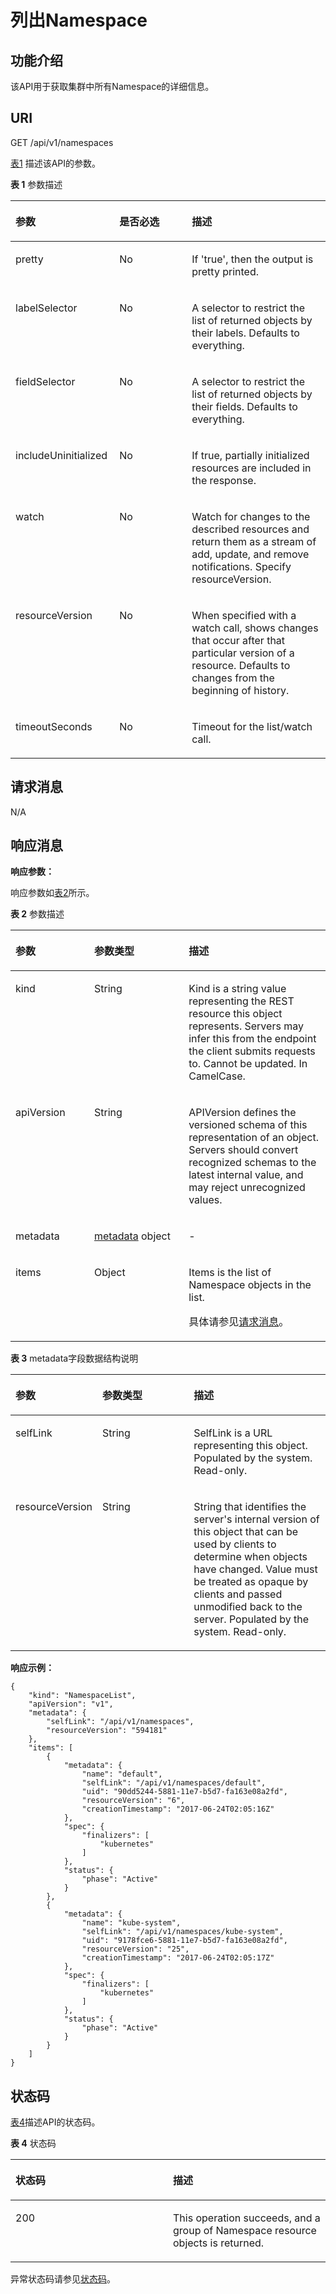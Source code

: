 # 列出Namespace<a name="cce_02_0056"></a>

## 功能介绍<a name="s26b600951f5a4b5bbf0ef7cd492640a1"></a>

该API用于获取集群中所有Namespace的详细信息。

## URI<a name="sec2fa5f295114052960ed7b3e11ad998"></a>

GET /api/v1/namespaces

[表1](#zh-cn_topic_0079614949_table47826462)  描述该API的参数。

**表 1**  参数描述

<a name="zh-cn_topic_0079614949_table47826462"></a>
<table><thead align="left"><tr id="zh-cn_topic_0079614949_row657479"><th class="cellrowborder" valign="top" width="33%" id="mcps1.2.4.1.1"><p id="zh-cn_topic_0079614949_p53255854"><a name="zh-cn_topic_0079614949_p53255854"></a><a name="zh-cn_topic_0079614949_p53255854"></a>参数</p>
</th>
<th class="cellrowborder" valign="top" width="23%" id="mcps1.2.4.1.2"><p id="p50544370201922"><a name="p50544370201922"></a><a name="p50544370201922"></a>是否必选</p>
</th>
<th class="cellrowborder" valign="top" width="44%" id="mcps1.2.4.1.3"><p id="p453306201922"><a name="p453306201922"></a><a name="p453306201922"></a>描述</p>
</th>
</tr>
</thead>
<tbody><tr id="zh-cn_topic_0079614949_row53778287"><td class="cellrowborder" valign="top" width="33%" headers="mcps1.2.4.1.1 "><p id="zh-cn_topic_0079614949_p61073976"><a name="zh-cn_topic_0079614949_p61073976"></a><a name="zh-cn_topic_0079614949_p61073976"></a>pretty</p>
</td>
<td class="cellrowborder" valign="top" width="23%" headers="mcps1.2.4.1.2 "><p id="zh-cn_topic_0079614949_p48045022"><a name="zh-cn_topic_0079614949_p48045022"></a><a name="zh-cn_topic_0079614949_p48045022"></a>No</p>
</td>
<td class="cellrowborder" valign="top" width="44%" headers="mcps1.2.4.1.3 "><p id="zh-cn_topic_0079614949_p66441544"><a name="zh-cn_topic_0079614949_p66441544"></a><a name="zh-cn_topic_0079614949_p66441544"></a>If 'true', then the output is pretty printed.</p>
</td>
</tr>
<tr id="zh-cn_topic_0079614949_row61102986"><td class="cellrowborder" valign="top" width="33%" headers="mcps1.2.4.1.1 "><p id="zh-cn_topic_0079614949_p50394838"><a name="zh-cn_topic_0079614949_p50394838"></a><a name="zh-cn_topic_0079614949_p50394838"></a>labelSelector</p>
</td>
<td class="cellrowborder" valign="top" width="23%" headers="mcps1.2.4.1.2 "><p id="zh-cn_topic_0079614949_p55450074"><a name="zh-cn_topic_0079614949_p55450074"></a><a name="zh-cn_topic_0079614949_p55450074"></a>No</p>
</td>
<td class="cellrowborder" valign="top" width="44%" headers="mcps1.2.4.1.3 "><p id="zh-cn_topic_0079614949_p62271039"><a name="zh-cn_topic_0079614949_p62271039"></a><a name="zh-cn_topic_0079614949_p62271039"></a>A selector to restrict the list of returned objects by their labels. Defaults to everything.</p>
</td>
</tr>
<tr id="zh-cn_topic_0079614949_row23568445"><td class="cellrowborder" valign="top" width="33%" headers="mcps1.2.4.1.1 "><p id="zh-cn_topic_0079614949_p29995926"><a name="zh-cn_topic_0079614949_p29995926"></a><a name="zh-cn_topic_0079614949_p29995926"></a>fieldSelector</p>
</td>
<td class="cellrowborder" valign="top" width="23%" headers="mcps1.2.4.1.2 "><p id="zh-cn_topic_0079614949_p13750947"><a name="zh-cn_topic_0079614949_p13750947"></a><a name="zh-cn_topic_0079614949_p13750947"></a>No</p>
</td>
<td class="cellrowborder" valign="top" width="44%" headers="mcps1.2.4.1.3 "><p id="zh-cn_topic_0079614949_p40084941"><a name="zh-cn_topic_0079614949_p40084941"></a><a name="zh-cn_topic_0079614949_p40084941"></a>A selector to restrict the list of returned objects by their fields. Defaults to everything.</p>
</td>
</tr>
<tr id="rdcad1860dfda4c83abbd4181730c1300"><td class="cellrowborder" valign="top" width="33%" headers="mcps1.2.4.1.1 "><p id="a44c2e37fd9134f74b7f6eea74afc35eb"><a name="a44c2e37fd9134f74b7f6eea74afc35eb"></a><a name="a44c2e37fd9134f74b7f6eea74afc35eb"></a>includeUninitialized</p>
</td>
<td class="cellrowborder" valign="top" width="23%" headers="mcps1.2.4.1.2 "><p id="zh-cn_topic_0079614949_p171421421023"><a name="zh-cn_topic_0079614949_p171421421023"></a><a name="zh-cn_topic_0079614949_p171421421023"></a>No</p>
</td>
<td class="cellrowborder" valign="top" width="44%" headers="mcps1.2.4.1.3 "><p id="zh-cn_topic_0079614949_p161421242927"><a name="zh-cn_topic_0079614949_p161421242927"></a><a name="zh-cn_topic_0079614949_p161421242927"></a>If true, partially initialized resources are included in the response.</p>
</td>
</tr>
<tr id="zh-cn_topic_0079614949_row25220152"><td class="cellrowborder" valign="top" width="33%" headers="mcps1.2.4.1.1 "><p id="zh-cn_topic_0079614949_p29566423"><a name="zh-cn_topic_0079614949_p29566423"></a><a name="zh-cn_topic_0079614949_p29566423"></a>watch</p>
</td>
<td class="cellrowborder" valign="top" width="23%" headers="mcps1.2.4.1.2 "><p id="zh-cn_topic_0079614949_p46070087"><a name="zh-cn_topic_0079614949_p46070087"></a><a name="zh-cn_topic_0079614949_p46070087"></a>No</p>
</td>
<td class="cellrowborder" valign="top" width="44%" headers="mcps1.2.4.1.3 "><p id="zh-cn_topic_0079614949_p40689584"><a name="zh-cn_topic_0079614949_p40689584"></a><a name="zh-cn_topic_0079614949_p40689584"></a>Watch for changes to the described resources and return them as a stream of add, update, and remove notifications. Specify resourceVersion.</p>
</td>
</tr>
<tr id="zh-cn_topic_0079614949_row30661937"><td class="cellrowborder" valign="top" width="33%" headers="mcps1.2.4.1.1 "><p id="zh-cn_topic_0079614949_p588929"><a name="zh-cn_topic_0079614949_p588929"></a><a name="zh-cn_topic_0079614949_p588929"></a>resourceVersion</p>
</td>
<td class="cellrowborder" valign="top" width="23%" headers="mcps1.2.4.1.2 "><p id="zh-cn_topic_0079614949_p47703261"><a name="zh-cn_topic_0079614949_p47703261"></a><a name="zh-cn_topic_0079614949_p47703261"></a>No</p>
</td>
<td class="cellrowborder" valign="top" width="44%" headers="mcps1.2.4.1.3 "><p id="zh-cn_topic_0079614949_p38758958"><a name="zh-cn_topic_0079614949_p38758958"></a><a name="zh-cn_topic_0079614949_p38758958"></a>When specified with a watch call, shows changes that occur after that particular version of a resource. Defaults to changes from the beginning of history.</p>
</td>
</tr>
<tr id="zh-cn_topic_0079614949_row13286310"><td class="cellrowborder" valign="top" width="33%" headers="mcps1.2.4.1.1 "><p id="zh-cn_topic_0079614949_p2449345"><a name="zh-cn_topic_0079614949_p2449345"></a><a name="zh-cn_topic_0079614949_p2449345"></a>timeoutSeconds</p>
</td>
<td class="cellrowborder" valign="top" width="23%" headers="mcps1.2.4.1.2 "><p id="zh-cn_topic_0079614949_p64179269"><a name="zh-cn_topic_0079614949_p64179269"></a><a name="zh-cn_topic_0079614949_p64179269"></a>No</p>
</td>
<td class="cellrowborder" valign="top" width="44%" headers="mcps1.2.4.1.3 "><p id="zh-cn_topic_0079614949_p31138264"><a name="zh-cn_topic_0079614949_p31138264"></a><a name="zh-cn_topic_0079614949_p31138264"></a>Timeout for the list/watch call.</p>
</td>
</tr>
</tbody>
</table>

## 请求消息<a name="zh-cn_topic_0079614949_section138844"></a>

N/A

## 响应消息<a name="s593cd0719e504a2a8f6dd2e4b6200d8e"></a>

**响应参数：**

响应参数如[表2](#zh-cn_topic_0079614949_table27784979)所示。

**表 2**  参数描述

<a name="zh-cn_topic_0079614949_table27784979"></a>
<table><thead align="left"><tr id="zh-cn_topic_0079614949_row52925796"><th class="cellrowborder" valign="top" width="25%" id="mcps1.2.4.1.1"><p id="zh-cn_topic_0079614949_p59131099"><a name="zh-cn_topic_0079614949_p59131099"></a><a name="zh-cn_topic_0079614949_p59131099"></a>参数</p>
</th>
<th class="cellrowborder" valign="top" width="30%" id="mcps1.2.4.1.2"><p id="p32885365201922"><a name="p32885365201922"></a><a name="p32885365201922"></a>参数类型</p>
</th>
<th class="cellrowborder" valign="top" width="45%" id="mcps1.2.4.1.3"><p id="p46468891201922"><a name="p46468891201922"></a><a name="p46468891201922"></a>描述</p>
</th>
</tr>
</thead>
<tbody><tr id="zh-cn_topic_0079614949_row25741004"><td class="cellrowborder" valign="top" width="25%" headers="mcps1.2.4.1.1 "><p id="zh-cn_topic_0079614949_p4646565"><a name="zh-cn_topic_0079614949_p4646565"></a><a name="zh-cn_topic_0079614949_p4646565"></a>kind</p>
</td>
<td class="cellrowborder" valign="top" width="30%" headers="mcps1.2.4.1.2 "><p id="zh-cn_topic_0079614949_p40827483"><a name="zh-cn_topic_0079614949_p40827483"></a><a name="zh-cn_topic_0079614949_p40827483"></a>String</p>
</td>
<td class="cellrowborder" valign="top" width="45%" headers="mcps1.2.4.1.3 "><p id="zh-cn_topic_0079614949_p18691797"><a name="zh-cn_topic_0079614949_p18691797"></a><a name="zh-cn_topic_0079614949_p18691797"></a>Kind is a string value representing the REST resource this object represents. Servers may infer this from the endpoint the client submits requests to. Cannot be updated. In CamelCase.</p>
</td>
</tr>
<tr id="zh-cn_topic_0079614949_row34008447"><td class="cellrowborder" valign="top" width="25%" headers="mcps1.2.4.1.1 "><p id="zh-cn_topic_0079614949_p3220827"><a name="zh-cn_topic_0079614949_p3220827"></a><a name="zh-cn_topic_0079614949_p3220827"></a>apiVersion</p>
</td>
<td class="cellrowborder" valign="top" width="30%" headers="mcps1.2.4.1.2 "><p id="zh-cn_topic_0079614949_p59560431"><a name="zh-cn_topic_0079614949_p59560431"></a><a name="zh-cn_topic_0079614949_p59560431"></a>String</p>
</td>
<td class="cellrowborder" valign="top" width="45%" headers="mcps1.2.4.1.3 "><p id="zh-cn_topic_0079614949_p59665636"><a name="zh-cn_topic_0079614949_p59665636"></a><a name="zh-cn_topic_0079614949_p59665636"></a>APIVersion defines the versioned schema of this representation of an object. Servers should convert recognized schemas to the latest internal value, and may reject unrecognized values.</p>
</td>
</tr>
<tr id="zh-cn_topic_0079614949_row119818"><td class="cellrowborder" valign="top" width="25%" headers="mcps1.2.4.1.1 "><p id="zh-cn_topic_0079614949_p9705331"><a name="zh-cn_topic_0079614949_p9705331"></a><a name="zh-cn_topic_0079614949_p9705331"></a>metadata</p>
</td>
<td class="cellrowborder" valign="top" width="30%" headers="mcps1.2.4.1.2 "><p id="zh-cn_topic_0079614949_p47934352"><a name="zh-cn_topic_0079614949_p47934352"></a><a name="zh-cn_topic_0079614949_p47934352"></a><a href="#zh-cn_topic_0079614949_table48738220">metadata</a> object</p>
</td>
<td class="cellrowborder" valign="top" width="45%" headers="mcps1.2.4.1.3 "><p id="zh-cn_topic_0079614949_p57477322"><a name="zh-cn_topic_0079614949_p57477322"></a><a name="zh-cn_topic_0079614949_p57477322"></a>-</p>
</td>
</tr>
<tr id="zh-cn_topic_0079614949_row47533853"><td class="cellrowborder" valign="top" width="25%" headers="mcps1.2.4.1.1 "><p id="zh-cn_topic_0079614949_p25036876"><a name="zh-cn_topic_0079614949_p25036876"></a><a name="zh-cn_topic_0079614949_p25036876"></a>items</p>
</td>
<td class="cellrowborder" valign="top" width="30%" headers="mcps1.2.4.1.2 "><p id="zh-cn_topic_0079614949_p14721100"><a name="zh-cn_topic_0079614949_p14721100"></a><a name="zh-cn_topic_0079614949_p14721100"></a>Object</p>
</td>
<td class="cellrowborder" valign="top" width="45%" headers="mcps1.2.4.1.3 "><p id="p18417182762216"><a name="p18417182762216"></a><a name="p18417182762216"></a>Items is the list of Namespace objects in the list.</p>
<p id="zh-cn_topic_0079614949_p61373038"><a name="zh-cn_topic_0079614949_p61373038"></a><a name="zh-cn_topic_0079614949_p61373038"></a>具体请参见<a href="创建Namespace.md#zh-cn_topic_0079615062_ref458675483">请求消息</a>。</p>
</td>
</tr>
</tbody>
</table>

**表 3**  metadata字段数据结构说明

<a name="zh-cn_topic_0079614949_table48738220"></a>
<table><thead align="left"><tr id="zh-cn_topic_0079614949_row41599065"><th class="cellrowborder" valign="top" width="25.06%" id="mcps1.2.4.1.1"><p id="zh-cn_topic_0079614949_p14081115"><a name="zh-cn_topic_0079614949_p14081115"></a><a name="zh-cn_topic_0079614949_p14081115"></a>参数</p>
</th>
<th class="cellrowborder" valign="top" width="30.14%" id="mcps1.2.4.1.2"><p id="p49677728201922"><a name="p49677728201922"></a><a name="p49677728201922"></a>参数类型</p>
</th>
<th class="cellrowborder" valign="top" width="44.800000000000004%" id="mcps1.2.4.1.3"><p id="p64473071201922"><a name="p64473071201922"></a><a name="p64473071201922"></a>描述</p>
</th>
</tr>
</thead>
<tbody><tr id="zh-cn_topic_0079614949_row39937165"><td class="cellrowborder" valign="top" width="25.06%" headers="mcps1.2.4.1.1 "><p id="zh-cn_topic_0079614949_p13684913"><a name="zh-cn_topic_0079614949_p13684913"></a><a name="zh-cn_topic_0079614949_p13684913"></a>selfLink</p>
</td>
<td class="cellrowborder" valign="top" width="30.14%" headers="mcps1.2.4.1.2 "><p id="zh-cn_topic_0079614949_p34736162"><a name="zh-cn_topic_0079614949_p34736162"></a><a name="zh-cn_topic_0079614949_p34736162"></a>String</p>
</td>
<td class="cellrowborder" valign="top" width="44.800000000000004%" headers="mcps1.2.4.1.3 "><p id="zh-cn_topic_0079614949_p62165703"><a name="zh-cn_topic_0079614949_p62165703"></a><a name="zh-cn_topic_0079614949_p62165703"></a>SelfLink is a URL representing this object. Populated by the system. Read-only.</p>
</td>
</tr>
<tr id="zh-cn_topic_0079614949_row22620416"><td class="cellrowborder" valign="top" width="25.06%" headers="mcps1.2.4.1.1 "><p id="zh-cn_topic_0079614949_p20314447"><a name="zh-cn_topic_0079614949_p20314447"></a><a name="zh-cn_topic_0079614949_p20314447"></a>resourceVersion</p>
</td>
<td class="cellrowborder" valign="top" width="30.14%" headers="mcps1.2.4.1.2 "><p id="zh-cn_topic_0079614949_p34857543"><a name="zh-cn_topic_0079614949_p34857543"></a><a name="zh-cn_topic_0079614949_p34857543"></a>String</p>
</td>
<td class="cellrowborder" valign="top" width="44.800000000000004%" headers="mcps1.2.4.1.3 "><p id="zh-cn_topic_0079614949_p4888719"><a name="zh-cn_topic_0079614949_p4888719"></a><a name="zh-cn_topic_0079614949_p4888719"></a>String that identifies the server's internal version of this object that can be used by clients to determine when objects have changed. Value must be treated as opaque by clients and passed unmodified back to the server. Populated by the system. Read-only.</p>
</td>
</tr>
</tbody>
</table>

**响应示例：**

```
{
    "kind": "NamespaceList",
    "apiVersion": "v1",
    "metadata": {
        "selfLink": "/api/v1/namespaces",
        "resourceVersion": "594181"
    },
    "items": [
        {
            "metadata": {
                "name": "default",
                "selfLink": "/api/v1/namespaces/default",
                "uid": "90dd5244-5881-11e7-b5d7-fa163e08a2fd",
                "resourceVersion": "6",
                "creationTimestamp": "2017-06-24T02:05:16Z"
            },
            "spec": {
                "finalizers": [
                    "kubernetes"
                ]
            },
            "status": {
                "phase": "Active"
            }
        },
        {
            "metadata": {
                "name": "kube-system",
                "selfLink": "/api/v1/namespaces/kube-system",
                "uid": "9178fce6-5881-11e7-b5d7-fa163e08a2fd",
                "resourceVersion": "25",
                "creationTimestamp": "2017-06-24T02:05:17Z"
            },
            "spec": {
                "finalizers": [
                    "kubernetes"
                ]
            },
            "status": {
                "phase": "Active"
            }
        }
    ]
}
```

## 状态码<a name="sa8b2c48c82c44c2f8337034f7aef2c27"></a>

[表4](#zh-cn_topic_0079614949_table35990804)描述API的状态码。

**表 4**  状态码

<a name="zh-cn_topic_0079614949_table35990804"></a>
<table><thead align="left"><tr id="zh-cn_topic_0079614949_row5174319"><th class="cellrowborder" valign="top" width="50%" id="mcps1.2.3.1.1"><p id="p21487463201922"><a name="p21487463201922"></a><a name="p21487463201922"></a>状态码</p>
</th>
<th class="cellrowborder" valign="top" width="50%" id="mcps1.2.3.1.2"><p id="p62762933201922"><a name="p62762933201922"></a><a name="p62762933201922"></a>描述</p>
</th>
</tr>
</thead>
<tbody><tr id="zh-cn_topic_0079614949_row59587228"><td class="cellrowborder" valign="top" width="50%" headers="mcps1.2.3.1.1 "><p id="zh-cn_topic_0079614949_p61836145"><a name="zh-cn_topic_0079614949_p61836145"></a><a name="zh-cn_topic_0079614949_p61836145"></a>200</p>
</td>
<td class="cellrowborder" valign="top" width="50%" headers="mcps1.2.3.1.2 "><p id="zh-cn_topic_0079614949_p42671863"><a name="zh-cn_topic_0079614949_p42671863"></a><a name="zh-cn_topic_0079614949_p42671863"></a>This operation succeeds, and a group of Namespace resource objects is returned.</p>
</td>
</tr>
</tbody>
</table>

异常状态码请参见[状态码](状态码.md)。

